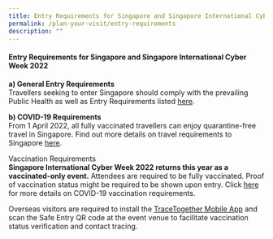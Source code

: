 ```yaml
---
title: Entry Requirements for Singapore and Singapore International Cyber Week 2022
permalink: /plan-your-visit/entry-requirements
description: ""
---
```

#### **Entry Requirements for Singapore and Singapore International Cyber Week 2022**

**a)	General Entry Requirements**
<br>Travellers seeking to enter Singapore should comply with the prevailing Public Health as well as Entry Requirements listed [here](https://www.ica.gov.sg/enter-transit-depart/entering-singapore). 

**b)	COVID-19 Requirements**
<br>From 1 April 2022, all fully vaccinated travellers can enjoy quarantine-free travel in Singapore. Find out more details on travel requirements to Singapore [here](https://www.visitsingapore.com/travel-guide-tips/travel-requirements/).

Vaccination Requirements
<br>**Singapore International Cyber Week 2022 returns this year as a vaccinated-only event.** Attendees are required to be fully vaccinated. Proof of vaccination status might be required to be shown upon entry. Click [here](https://www.ica.gov.sg/enter-transit-depart/entering-singapore) for more details on COVID-19 vaccination requirements.

Overseas visitors are required to install the [TraceTogether Mobile App](https://www.tracetogether.gov.sg/) and scan the Safe Entry QR code at the event venue to facilitate vaccination status verification and contact tracing.
